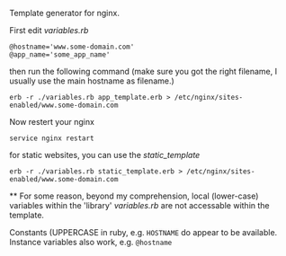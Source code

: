 Template generator for nginx.

First edit *variables.rb*

	@hostname='www.some-domain.com'
	@app_name='some_app_name'


then run the following command
(make sure you got the right filename, I usually use the main hostname as filename.)

	erb -r ./variables.rb app_template.erb > /etc/nginx/sites-enabled/www.some-domain.com
	
Now restert your nginx

	service nginx restart
	
	
for static websites, you can use the *static_template*

	erb -r ./variables.rb static_template.erb > /etc/nginx/sites-enabled/www.some-domain.com


** For some reason, beyond my comprehension, local (lower-case) variables within the 'library' *variables.rb* are not accessable within the template.

Constants (UPPERCASE in ruby, e.g. `HOSTNAME` do appear to be available.
Instance variables also work, e.g. `@hostname`
